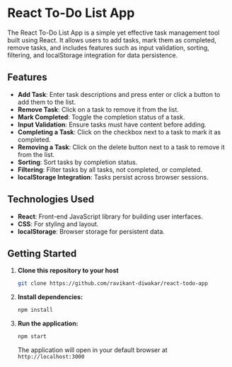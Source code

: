 # React To-Do List App

The React To-Do List App is a simple yet effective task management tool built using React. It allows users to add tasks, mark them as completed, remove tasks, and includes features such as input validation, sorting, filtering, and localStorage integration for data persistence.

## Features

- **Add Task**: Enter task descriptions and press enter or click a button to add them to the list.
- **Remove Task**: Click on a task to remove it from the list.
- **Mark Completed**: Toggle the completion status of a task.
- **Input Validation**: Ensure tasks must have content before adding.
- **Completing a Task**: Click on the checkbox next to a task to mark it as completed.
- **Removing a Task**: Click on the delete button next to a task to remove it from the list.
- **Sorting**: Sort tasks by completion status.
- **Filtering**: Filter tasks by all tasks, not completed, or completed.
- **localStorage Integration**: Tasks persist across browser sessions.

## Technologies Used

- **React**: Front-end JavaScript library for building user interfaces.
- **CSS**: For styling and layout.
- **localStorage**: Browser storage for persistent data.

## Getting Started

1. **Clone this repository to your host**

   ```bash
   git clone https://github.com/ravikant-diwakar/react-todo-app
   ```

2. **Install dependencies:**

   ```bash
   npm install
   ```

3. **Run the application:**

   ```bash
   npm start
   ```

   The application will open in your default browser at `http://localhost:3000`

